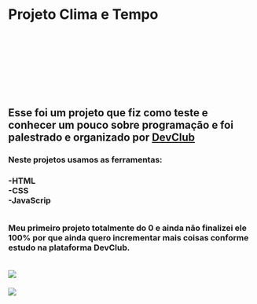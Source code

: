 <h1>Projeto Clima e Tempo <h1>
<br>
<br>
<br>
<h2> Esse foi um projeto que fiz como teste e conhecer um pouco sobre programação e foi palestrado e organizado por <a href="https://rodolfomori.com.br/devclub">DevClub</a></h2>

<h3> Neste projetos usamos as ferramentas:<h3>
-HTML
<br>
-CSS
<br>
-JavaScrip

<br>
<br>
<p>Meu primeiro projeto totalmente do 0 e ainda não finalizei ele 100% por que ainda quero incrementar mais coisas conforme estudo na plataforma DevClub.</p>

<br>
<img src="https://github.com/LucCortezDev/projeto-clima-e-tempo/blob/master/indaiatuba-temp2.png?raw=true">
<br>
<br>
<img src="https://github.com/LucCortezDev/projeto-clima-e-tempo/blob/master/peruibe-temp2.png?raw=true">
<br>


